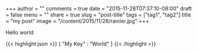 +++
author = ""
comments = true
date = "2015-11-28T07:37:10-08:00"
draft = false
menu = ""
share = true
slug = "post-title"
tags = ["tag1", "tag2"]
title = "my post"
image = "/content/2015/11/28/rainier.jpg"
+++


Hello world

{{< highlight json >}}
{
  "My Key" : "World"
}
{{< /highlight >}}
